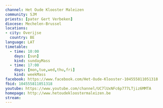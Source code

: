 ```yaml
---
channel: Het Oude Klooster Maleizen
community: SJM
priests: [pater Gert Verbeken]
diocese: Mechelen-Brussel
locations:
- city: Overijse
  country: BE
language: LAT
timetable:
  - time: 10:00
    days: [sun]
    kind: sundayMass
  - time: 17:00
    days: [mon,tue,wed,thu,fri]
    kind: weekMass
facebook: https://www.facebook.com/Het-Oude-Klooster-104555811051318
fbid: 104555811051318
youtube: https://www.youtube.com/channel/UC7lUxNFc6p777LTjiz6MMTA
homepage: http://www.hetoudekloostermaleizen.be
stream:
---
```

